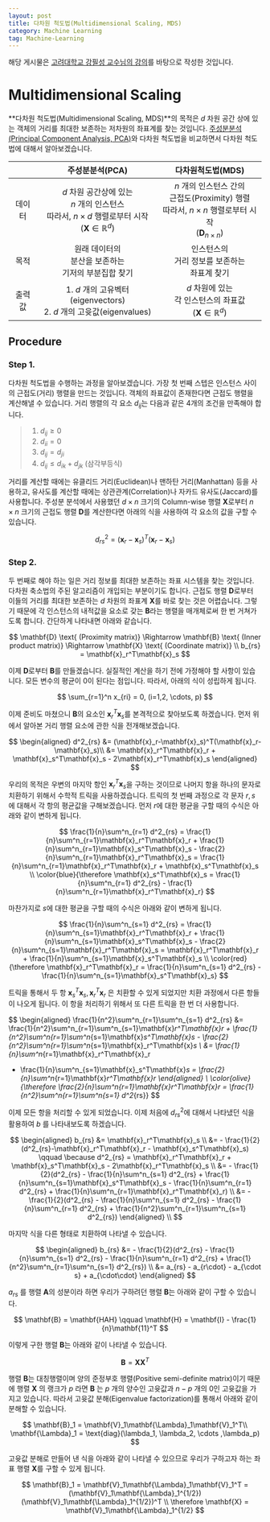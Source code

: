 ```yaml
---
layout: post
title: 다차원 척도법(Multidimensional Scaling, MDS)
category: Machine Learning
tag: Machine-Learning
---
```




해당 게시물은 [고려대학교 강필성 교수님의 강의](https://github.com/pilsung-kang/Business-Analytics-IME654-)를 바탕으로 작성한 것입니다.

# Multidimensional Scaling

**다차원 척도법(Multidimensional Scaling, MDS)**의 목적은 $d$ 차원 공간 상에 있는 객체의 거리를 최대한 보존하는 저차원의 좌표계를 찾는 것입니다. [주성분분석(Principal Component Analysis, PCA)](https://yngie-c.github.io/machine%20learning/2020/10/01/pca/)와 다차원 척도법을 비교하면서 다차원 척도법에 대해서 알아보겠습니다.

|        |                       주성분분석(PCA)                        |                      다차원척도법(MDS)                       |
| :----: | :----------------------------------------------------------: | :----------------------------------------------------------: |
| 데이터 | $d$ 차원 공간상에 있는<br/>$n$ 개의 인스턴스<br/>따라서, $n \times d$ 행렬로부터 시작<br/> $(\mathbf{X} \in \mathbb{R}^d)$ | $n$ 개의 인스턴스 간의<br/>근접도(Proximity) 행렬<br/>따라서, $n \times n$ 행렬로부터 시작<br/>$(\mathbf{D}_{n \times n})$ |
|  목적  | 원래 데이터의<br/> 분산을 보존하는<br/>기저의 부분집합 찾기  |     인스턴스의<br/> 거리 정보를 보존하는<br/>좌표계 찾기     |
| 출력값 | 1. $d$ 개의 고유벡터(eigenvectors)<br/>2. $d$ 개의 고윳값(eigenvalues) | $d$ 차원에 있는<br/>각 인스턴스의 좌표값<br/>$(\mathbf{X} \in \mathbb{R}^d)$ |

## Procedure

### Step 1.

다차원 척도법을 수행하는 과정을 알아보겠습니다. 가장 첫 번째 스텝은 인스턴스 사이의 근접도(거리) 행렬을 만드는 것입니다. 객체의 좌표값이 존재한다면 근접도 행렬을 계산해낼 수 있습니다. 거리 행렬의 각 요소 $d_{ij}$는 다음과 같은 4개의 조건을 만족해야 합니다.

> 1. $d_{ij} \geq 0$
> 2. $d_{ii} = 0$
> 3. $d_{ij} = d_{ji}$
> 4. $d_{ij} \leq d_{ik} + d_{jk}$ (삼각부등식)

거리를 계산할 때에는 유클리드 거리(Euclidean)나 맨하탄 거리(Manhattan) 등을 사용하고, 유사도를 계산할 때에는 상관관계(Correlation)나 자카드 유사도(Jaccard)를 사용합니다. 주성분 분석에서 사용했던 $d \times n$ 크기의 Column-wise 행렬 $\mathbf{X}$로부터 $n \times n$ 크기의 근접도 행렬 $\mathbf{D}$를 계산한다면 아래의 식을 사용하여 각 요소의 값을 구할 수 있습니다.



$$
d_{rs}^2 = (\mathbf{x}_r-\mathbf{x}_s)^T(\mathbf{x}_r-\mathbf{x}_s)
$$



### Step 2.

두 번째로 해야 하는 일은 거리 정보를 최대한 보존하는 좌표 시스템을 찾는 것입니다. 다차원 축소법의 주된 알고리즘이 개입되는 부분이기도 합니다. 근접도 행렬 $\mathbf{D}$로부터 이들의 거리를 최대한 보존하는 $d$ 차원의 좌표계 $\mathbf{X}$를 바로 찾는 것은 어렵습니다. 그렇기 때문에 각 인스턴스의 내적값을 요소로 갖는 $\mathbf{B}$라는 행렬을 매개체로써 한 번 거쳐가도록 합니다. 간단하게 나타내면 아래와 같습니다.


$$
\mathbf{D} \text{ (Proximity matrix)} \Rightarrow \mathbf{B} \text{ (Inner product matrix)} \Rightarrow \mathbf{X} \text{ (Coordinate matrix)} \\
b_{rs} = \mathbf{x}_r^T\mathbf{x}_s
$$


이제 $\mathbf{D}$로부터 $\mathbf{B}$를 만들겠습니다. 실질적인 계산을 하기 전에 가정해야 할 사항이 있습니다. 모든 변수의 평균이 $0$이 된다는 점입니다. 따라서, 아래의 식이 성립하게 됩니다.


$$
\sum_{r=1}^n x_{ri} = 0, (i=1,2, \cdots, p)
$$


이제 준비도 마쳤으니 $\mathbf{B}$의 요소인 $\mathbf{x}_r^T\mathbf{x}_s$를 본격적으로 찾아보도록 하겠습니다. 먼저 위에서 알아본 거리 행렬 요소에 관한 식을 전개해보겠습니다.



$$
\begin{aligned}
d^2_{rs} &= (\mathbf{x}_r-\mathbf{x}_s)^T(\mathbf{x}_r-\mathbf{x}_s)\\ 
&= \mathbf{x}_r^T\mathbf{x}_r + \mathbf{x}_s^T\mathbf{x}_s - 2\mathbf{x}_r^T\mathbf{x}_s
\end{aligned}
$$



우리의 목적은 우변의 마지막 항인 $\mathbf{x}_r^T\mathbf{x}_s$을 구하는 것이므로 나머지 항을 하나의 문자로 치환하기 위해서 수학적 트릭을 사용하겠습니다. 트릭의 첫 번째 과정으로 각 문자 $r,s$에 대해서 각 항의 평균값을 구해보겠습니다. 먼저 $r$에 대한 평균을 구할 때의 수식은 아래와 같이 변하게 됩니다.


$$
\frac{1}{n}\sum^n_{r=1} d^2_{rs} = \frac{1}{n}\sum^n_{r=1}\mathbf{x}_r^T\mathbf{x}_r + \frac{1}{n}\sum^n_{r=1}\mathbf{x}_s^T\mathbf{x}_s - \frac{2}{n}\sum^n_{r=1}\mathbf{x}_r^T\mathbf{x}_s = \frac{1}{n}\sum^n_{r=1}\mathbf{x}_r^T\mathbf{x}_r + \mathbf{x}_s^T\mathbf{x}_s \\
\color{blue}{\therefore \mathbf{x}_s^T\mathbf{x}_s = \frac{1}{n}\sum^n_{r=1} d^2_{rs} - \frac{1}{n}\sum^n_{r=1}\mathbf{x}_r^T\mathbf{x}_r}
$$


마찬가지로 $s$에 대한 평균을 구할 때의 수식은 아래와 같이 변하게 됩니다.


$$
\frac{1}{n}\sum^n_{s=1} d^2_{rs} = \frac{1}{n}\sum^n_{s=1}\mathbf{x}_r^T\mathbf{x}_r + \frac{1}{n}\sum^n_{s=1}\mathbf{x}_s^T\mathbf{x}_s - \frac{2}{n}\sum^n_{s=1}\mathbf{x}_r^T\mathbf{x}_s = \mathbf{x}_r^T\mathbf{x}_r + \frac{1}{n}\sum^n_{s=1}\mathbf{x}_s^T\mathbf{x}_s \\
\color{red}{\therefore \mathbf{x}_r^T\mathbf{x}_r = \frac{1}{n}\sum^n_{s=1} d^2_{rs} - \frac{1}{n}\sum^n_{s=1}\mathbf{x}_s^T\mathbf{x}_s}
$$


트릭을 통해서 두 항 $\mathbf{x}_s^T\mathbf{x}_s, \mathbf{x}_r^T\mathbf{x}_r$ 은 치환할 수 있게 되었지만 치환 과정에서 다른 항들이 나오게 됩니다. 이 항을 처리하기 위해서 또 다른 트릭을 한 번 더 사용합니다.


$$
\begin{aligned}
\frac{1}{n^2}\sum^n_{r=1}\sum^n_{s=1} d^2_{rs} &=
\frac{1}{n^2}\sum^n_{r=1}\sum^n_{s=1}\mathbf{x}_r^T\mathbf{x}_r + 
\frac{1}{n^2}\sum^n_{r=1}\sum^n_{s=1}\mathbf{x}_s^T\mathbf{x}_s - 
\frac{2}{n^2}\sum^n_{r=1}\sum^n_{s=1}\mathbf{x}_r^T\mathbf{x}_s \\
&= \frac{1}{n}\sum^n_{r=1}\mathbf{x}_r^T\mathbf{x}_r
+ \frac{1}{n}\sum^n_{s=1}\mathbf{x}_s^T\mathbf{x}_s = \frac{2}{n}\sum^n_{r=1}\mathbf{x}_r^T\mathbf{x}_r
\end{aligned} \\
\color{olive}{\therefore \frac{2}{n}\sum^n_{r=1}\mathbf{x}_r^T\mathbf{x}_r = \frac{1}{n^2}\sum^n_{r=1}\sum^n_{s=1} d^2_{rs}}
$$


이제 모든 항을 처리할 수 있게 되었습니다. 이제 처음에 $d^2_{rs}$에 대해서 나타냈던 식을 활용하여 $b$ 를 나타내보도록 하겠습니다.


$$
\begin{aligned}
b_{rs} &= \mathbf{x}_r^T\mathbf{x}_s \\
&=  - \frac{1}{2}(d^2_{rs}-\mathbf{x}_r^T\mathbf{x}_r - \mathbf{x}_s^T\mathbf{x}_s) \qquad \because d^2_{rs} = \mathbf{x}_r^T\mathbf{x}_r + \mathbf{x}_s^T\mathbf{x}_s - 2\mathbf{x}_r^T\mathbf{x}_s \\
&= - \frac{1}{2}(d^2_{rs} - \frac{1}{n}\sum^n_{s=1} d^2_{rs} + \frac{1}{n}\sum^n_{s=1}\mathbf{x}_s^T\mathbf{x}_s - \frac{1}{n}\sum^n_{r=1} d^2_{rs} + \frac{1}{n}\sum^n_{r=1}\mathbf{x}_r^T\mathbf{x}_r) \\
&= - \frac{1}{2}(d^2_{rs} - \frac{1}{n}\sum^n_{s=1} d^2_{rs} - \frac{1}{n}\sum^n_{r=1} d^2_{rs} + \frac{1}{n^2}\sum^n_{r=1}\sum^n_{s=1} d^2_{rs})
\end{aligned} \\
$$


마지막 식을 다른 형태로 치환하여 나타낼 수 있습니다.


$$
\begin{aligned}
b_{rs} &= - \frac{1}{2}(d^2_{rs} - \frac{1}{n}\sum^n_{s=1} d^2_{rs} - \frac{1}{n}\sum^n_{r=1} d^2_{rs} + \frac{1}{n^2}\sum^n_{r=1}\sum^n_{s=1} d^2_{rs}) \\
&= a_{rs} - a_{r\cdot} - a_{\cdot s} + a_{\cdot\cdot}
\end{aligned}
$$


$a_{rs}$ 를 행렬 $\mathbf{A}$의 성분이라 하면 우리가 구하려던 행렬 $\mathbf{B}$는 아래와 같이 구할 수 있습니다.


$$
\mathbf{B} = \mathbf{HAH} \qquad \mathbf{H} = \mathbf{I} - \frac{1}{n}\mathbf{11}^T
$$


이렇게 구한 행렬 $\mathbf{B}$는 아래와 같이 나타낼 수 있습니다.


$$
\mathbf{B} = \mathbf{XX}^T
$$


행렬 $\mathbf{B}$는 대칭행렬이며 양의 준정부호 행렬(Positive semi-definite matrix)이기 때문에 행렬 $\mathbf{X}$ 의 랭크가 $p$ 라면 $\mathbf{B}$ 는 $p$ 개의 양수인 고윳값과 $n-p$ 개의 $0$인 고윳값을 가지고 있습니다. 따라서 고윳값 분해(Eigenvalue factorization)를 통해서 아래와 같이 분해할 수 있습니다.


$$
\mathbf{B}_1 = \mathbf{V}_1\mathbf{\Lambda}_1\mathbf{V}_1^T\\
\mathbf{\Lambda}_1 = \text{diag}(\lambda_1, \lambda_2, \cdots ,\lambda_p)
$$


고윳값 분해로 만들어 낸 식을 아래와 같이 나타낼 수 있으므로 우리가 구하고자 하는 좌표 행렬 $\mathbf{X}$를 구할 수 있게 됩니다.


$$
\mathbf{B}_1 = \mathbf{V}_1\mathbf{\Lambda}_1\mathbf{V}_1^T = (\mathbf{V}_1\mathbf{\Lambda}_1^{1/2})(\mathbf{V}_1\mathbf{\Lambda}_1^{1/2})^T \\
\therefore \mathbf{X} = \mathbf{V}_1\mathbf{\Lambda}_1^{1/2}
$$

